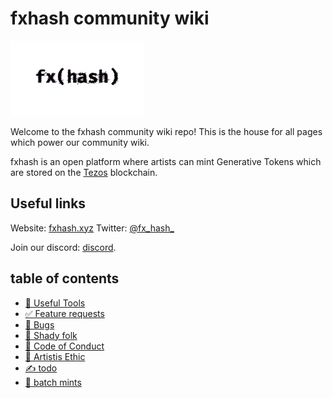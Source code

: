 # fxhash community wiki

![FXHash Logo](img/logo.png)

Welcome to the fxhash community wiki repo! This is the house for all pages which power our community wiki.

fxhash is an open platform where artists can mint Generative Tokens which are stored on the [Tezos](https://tezos.com/) blockchain. 

## Useful links
Website: [fxhash.xyz](http://fxhash.xyz)
Twitter: [@fx_hash_](http://twitter.com/fx_hash)

Join our discord: [discord](https://discord.gg/PQXYvMnD). 

## table of contents

- [🔧 Useful Tools](./tools)
- [✅ Feature requests](./feature-requests)
- [🐛 Bugs](./bugs)
- [🦝 Shady folk](./shady-folk)
- [📑 Code of Conduct](https://github.com/fxhash-wiki/fxhash-community-wiki/wiki/CODE-OF-CONDUCT)
- [🎨 Artistis Ethic](https://github.com/fxhash-wiki/fxhash-community-wiki/wiki/THE-ARTISTIS-ETHIC)
- [✍ todo](./todo)
- [🍞 batch mints](./batch-mints)
